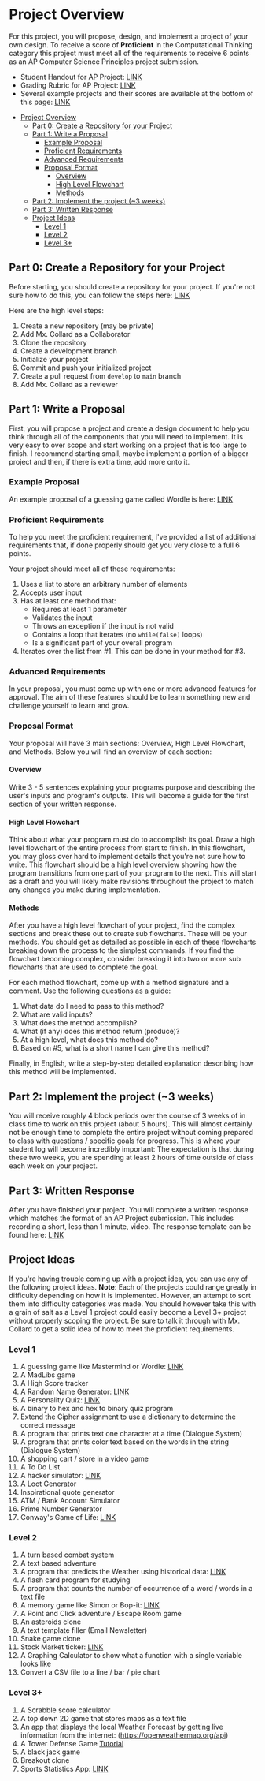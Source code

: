 # Project Overview

For this project, you will propose, design, and implement a project of your own
design. To receive a score of **Proficient** in the Computational Thinking
category this project must meet all of the requirements to receive 6 points as
an AP Computer Science Principles project submission.

* Student Handout for AP Project: [LINK](https://apcentral.collegeboard.org/pdf/ap-csp-student-task-directions.pdf?course=ap-computer-science-principles)
* Grading Rubric for AP Project: [LINK](https://apcentral.collegeboard.org/pdf/ap21-sg-computer-science-principles.pdf)
* Several example projects and their scores are available at the bottom of this
  page: [LINK](https://apcentral.collegeboard.org/courses/ap-computer-science-principles/exam)

- [Project Overview](#project-overview)
  - [Part 0: Create a Repository for your Project](#part-0-create-a-repository-for-your-project)
  - [Part 1: Write a Proposal](#part-1-write-a-proposal)
    - [Example Proposal](#example-proposal)
    - [Proficient Requirements](#proficient-requirements)
    - [Advanced Requirements](#advanced-requirements)
    - [Proposal Format](#proposal-format)
      - [Overview](#overview)
      - [High Level Flowchart](#high-level-flowchart)
      - [Methods](#methods)
  - [Part 2: Implement the project (~3 weeks)](#part-2-implement-the-project-3-weeks)
  - [Part 3: Written Response](#part-3-written-response)
  - [Project Ideas](#project-ideas)
    - [Level 1](#level-1)
    - [Level 2](#level-2)
    - [Level 3+](#level-3)

## Part 0: Create a Repository for your Project

Before starting, you should create a repository for your project. If you're not
sure how to do this, you can follow the steps here: [LINK](Setup.md)

Here are the high level steps:

1. Create a new repository (may be private)
2. Add Mx. Collard as a Collaborator
3. Clone the repository
4. Create a development branch
5. Initialize your project
6. Commit and push your initialized project
7. Create a pull request from `develop` to `main` branch
8. Add Mx. Collard as a reviewer

## Part 1: Write a Proposal

First, you will propose a project and create a design document to help you think
through all of the components that you will need to implement. It is very easy
to over scope and start working on a project that is too large to finish. I
recommend starting small, maybe implement a portion of a bigger project and
then, if there is extra time, add more onto it.

### Example Proposal

An example proposal of a guessing game called Wordle is here:
[LINK](Examples/Wordle.md)

### Proficient Requirements

To help you meet the proficient requirement, I've provided a list of additional
requirements that, if done properly should get you very close to a full 6
points.

Your project should meet all of these requirements:

1. Uses a list to store an arbitrary number of elements
2. Accepts user input
3. Has at least one method that:
    * Requires at least 1 parameter
    * Validates the input
    * Throws an exception if the input is not valid
    * Contains a loop that iterates (no `while(false)` loops)
    * Is a significant part of your overall program
4. Iterates over the list from #1. This can be done in your method for #3.

### Advanced Requirements

In your proposal, you must come up with one or more advanced features for
approval. The aim of these features should be to learn something new and
challenge yourself to learn and grow.

### Proposal Format

Your proposal will have 3 main sections: Overview, High Level Flowchart, and
Methods. Below you will find an overview of each section:

#### Overview

Write 3 - 5 sentences explaining your programs purpose and describing the user's
inputs and program's outputs. This will become a guide for the first section of
your written response.

#### High Level Flowchart

Think about what your program must do to accomplish its goal. Draw a high level
flowchart of the entire process from start to finish. In this flowchart, you may
gloss over hard to implement details that you're not sure how to write. This
flowchart should be a high level overview showing how the program transitions
from one part of your program to the next. This will start as a draft and you
will likely make revisions throughout the project to match any changes you make
during implementation.

#### Methods

After you have a high level flowchart of your project, find the complex sections
and break these out to create sub flowcharts. These will be your methods. You
should get as detailed as possible in each of these flowcharts breaking down the
process to the simplest commands. If you find the flowchart becoming complex,
consider breaking it into two or more sub flowcharts that are used to complete
the goal.

For each method flowchart, come up with a method signature and a comment. Use
the following questions as a guide:

1. What data do I need to pass to this method?
2. What are valid inputs?
3. What does the method accomplish?
4. What (if any) does this method return (produce)?
5. At a high level, what does this method do?
6. Based on #5, what is a short name I can give this method?

Finally, in English, write a step-by-step detailed explanation describing how
this method will be implemented.

## Part 2: Implement the project (~3 weeks)

You will receive roughly 4 block periods over the course of 3 weeks of in class
time to work on this project (about 5 hours). This will almost certainly not be
enough time to complete the entire project without coming prepared to class with
questions / specific goals for progress. This is where your student log will
become incredibly important: The expectation is that during these two weeks, you
are spending at least 2 hours of time outside of class each week on your
project.

## Part 3: Written Response

After you have finished your project. You will complete a written response which
matches the format of an AP Project submission. This includes recording a short,
less than 1 minute, video. The response template can be found here:
[LINK](WrittenResponse.md)


## Project Ideas

If you're having trouble coming up with a project idea, you can use any of the
following project ideas. **Note**: Each of the projects could range greatly in
difficulty depending on how it is implemented. However, an attempt to sort them
into difficulty categories was made. You should however take this with a grain
of salt as a Level 1 project could easily become a Level 3+ project without
properly scoping the project. Be sure to talk it through with Mx. Collard to get a
solid idea of how to meet the proficient requirements.

### Level 1

1. A guessing game like Mastermind or Wordle:
   [LINK](https://www.powerlanguage.co.uk/wordle/)
2. A MadLibs game
3. A High Score tracker
4. A Random Name Generator: [LINK](images/superhero-name.jpg)
5. A Personality Quiz:
   [LINK](https://ohmy.disney.com/quiz/2014/06/25/quiz-which-disney-princess-are-you/)
6. A binary to hex and hex to binary quiz program
7. Extend the Cipher assignment to use a dictionary to determine the correct
   message
8.  A program that prints text one character at a time (Dialogue System)
9.  A program that prints color text based on the words in the string (Dialogue
    System)
10. A shopping cart / store in a video game
11. A To Do List
12. A hacker simulator: [LINK](https://hackertyper.net/)
13. A Loot Generator
14. Inspirational quote generator
15. ATM / Bank Account Simulator
16. Prime Number Generator
17. Conway's Game of Life: [LINK](https://playgameoflife.com/)

### Level 2

1. A turn based combat system
2. A text based adventure
3. A program that predicts the Weather using historical data:
    [LINK](https://www.ncdc.noaa.gov/cdo-web/search)
4. A flash card program for studying
5. A program that counts the number of occurrence of a word / words in a text file
6. A memory game like Simon or Bop-it: [LINK](http://www.freesimon.org/)
7. A Point and Click adventure / Escape Room game
8. An asteroids clone
9. A text template filler (Email Newsletter)
10. Snake game clone
11. Stock Market ticker: [LINK](https://finnhub.io/)
12. A Graphing Calculator to show what a function with a single variable looks
    like
13. Convert a CSV file to a line / bar / pie chart


### Level 3+

1. A Scrabble score calculator
2. A top down 2D game that stores maps as a text file
3. An app that displays the local Weather Forecast by getting live information
    from the internet: (https://openweathermap.org/api)
4. A Tower Defense Game [Tutorial](https://www.youtube.com/watch?v=beuoNuK2tbk&ab_channel=Brackeys)
5. A black jack game
6. Breakout clone
7. Sports Statistics App: [LINK](https://www.thesportsdb.com/)